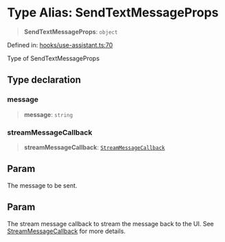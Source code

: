 # Type Alias: SendTextMessageProps

> **SendTextMessageProps**: `object`

Defined in: [hooks/use-assistant.ts:70](https://github.com/GeoDaCenter/openassistant/blob/f1f258826ab8e671a18170ebc60cc2939607e736/packages/core/src/hooks/use-assistant.ts#L70)

Type of SendTextMessageProps

## Type declaration

### message

> **message**: `string`

### streamMessageCallback

> **streamMessageCallback**: [`StreamMessageCallback`](StreamMessageCallback.md)

## Param

The message to be sent.

## Param

The stream message callback to stream the message back to the UI. See [StreamMessageCallback](StreamMessageCallback.md) for more details.

